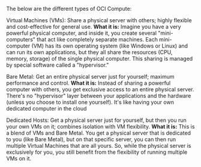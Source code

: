 The below are the different types of OCI Compute:

Virtual Machines (VMs): Share a physical server with others; highly flexible and cost-effective for general use. **What it is:** Imagine you have a very powerful physical computer, and inside it, you create several "mini-computers" that act like completely separate machines. Each mini-computer (VM) has its own operating system (like Windows or Linux) and can run its own applications, but they all share the resources (CPU, memory, storage) of the single physical computer. This sharing is managed by special software called a "hypervisor."

Bare Metal: Get an entire physical server just for yourself; maximum performance and control. **What it is:** Instead of sharing a powerful computer with others, you get exclusive access to an entire physical server. There's no "hypervisor" layer between your applications and the hardware (unless you choose to install one yourself). It's like having your own dedicated computer in the cloud

Dedicated Hosts: Get a physical server just for yourself, but then you run your own VMs on it; combines isolation with VM flexibility. **What it is:** This is a blend of VMs and Bare Metal. You get a physical server that is dedicated to you (like Bare Metal), but on that specific server, you can then run multiple Virtual Machines that are all yours. So, while the physical server is exclusively for you, you still benefit from the flexibility of running multiple VMs on it.

